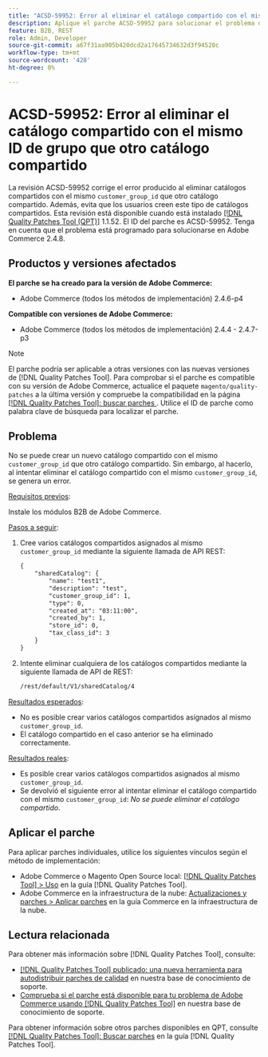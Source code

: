 ```yaml
---
title: "ACSD-59952: Error al eliminar el catálogo compartido con el mismo ID de grupo que otro catálogo compartido"
description: Aplique el parche ACSD-59952 para solucionar el problema de Adobe Commerce en el que se produce un error al eliminar un catálogo compartido con el mismo customer_group_id que otro catálogo compartido.
feature: B2B, REST
role: Admin, Developer
source-git-commit: a67f31aa905b420dcd2a17645734632d3f94520c
workflow-type: tm+mt
source-wordcount: '428'
ht-degree: 0%

---
```



# ACSD-59952: Error al eliminar el catálogo compartido con el mismo ID de grupo que otro catálogo compartido

La revisión ACSD-59952 corrige el error producido al eliminar catálogos compartidos con el mismo `customer_group_id` que otro catálogo compartido. Además, evita que los usuarios creen este tipo de catálogos compartidos. Esta revisión está disponible cuando está instalado [[!DNL Quality Patches Tool (QPT)]](https://experienceleague.adobe.com/en/docs/commerce-knowledge-base/kb/announcements/commerce-announcements/magento-quality-patches-released-new-tool-to-self-serve-quality-patches) 1.1.52. El ID del parche es ACSD-59952. Tenga en cuenta que el problema está programado para solucionarse en Adobe Commerce 2.4.8.

## Productos y versiones afectados

**El parche se ha creado para la versión de Adobe Commerce:**

* Adobe Commerce (todos los métodos de implementación) 2.4.6-p4

**Compatible con versiones de Adobe Commerce:**

* Adobe Commerce (todos los métodos de implementación) 2.4.4 - 2.4.7-p3

>[!NOTE]
>
>El parche podría ser aplicable a otras versiones con las nuevas versiones de [!DNL Quality Patches Tool]. Para comprobar si el parche es compatible con su versión de Adobe Commerce, actualice el paquete `magento/quality-patches` a la última versión y compruebe la compatibilidad en la página [[!DNL Quality Patches Tool]: buscar parches ](https://experienceleague.adobe.com/tools/commerce-quality-patches/index.html). Utilice el ID de parche como palabra clave de búsqueda para localizar el parche.

## Problema

No se puede crear un nuevo catálogo compartido con el mismo `customer_group_id` que otro catálogo compartido. Sin embargo, al hacerlo, al intentar eliminar el catálogo compartido con el mismo `customer_group_id`, se genera un error.

<u>Requisitos previos</u>:

Instale los módulos B2B de Adobe Commerce.

<u>Pasos a seguir</u>:

1. Cree varios catálogos compartidos asignados al mismo `customer_group_id` mediante la siguiente llamada de API REST:

   ```REST
   {
       "sharedCatalog": {
           "name": "test1",
           "description": "test",
           "customer_group_id": 1,
           "type": 0,
           "created_at": "03:11:00",
           "created_by": 1,
           "store_id": 0,
           "tax_class_id": 3
       }
   }
   ```

1. Intente eliminar cualquiera de los catálogos compartidos mediante la siguiente llamada de API de REST:

   ```REST
   /rest/default/V1/sharedCatalog/4
   ```

<u>Resultados esperados</u>:

* No es posible crear varios catálogos compartidos asignados al mismo `customer_group_id`.
* El catálogo compartido en el caso anterior se ha eliminado correctamente.

<u>Resultados reales</u>:

* Es posible crear varios catálogos compartidos asignados al mismo `customer_group_id`.
* Se devolvió el siguiente error al intentar eliminar el catálogo compartido con el mismo `customer_group_id`: *No se puede eliminar el catálogo compartido*.

## Aplicar el parche

Para aplicar parches individuales, utilice los siguientes vínculos según el método de implementación:

* Adobe Commerce o Magento Open Source local: [[!DNL Quality Patches Tool] > Uso](/help/tools/quality-patches-tool/usage.md) en la guía [!DNL Quality Patches Tool].
* Adobe Commerce en la infraestructura de la nube: [Actualizaciones y parches > Aplicar parches](https://experienceleague.adobe.com/docs/commerce-cloud-service/user-guide/develop/upgrade/apply-patches.html) en la guía Commerce en la infraestructura de la nube.

## Lectura relacionada

Para obtener más información sobre [!DNL Quality Patches Tool], consulte:

* [[!DNL Quality Patches Tool] publicado: una nueva herramienta para autodistribuir parches de calidad](https://experienceleague.adobe.com/en/docs/commerce-knowledge-base/kb/announcements/commerce-announcements/magento-quality-patches-released-new-tool-to-self-serve-quality-patches) en nuestra base de conocimiento de soporte.
* [Comprueba si el parche está disponible para tu problema de Adobe Commerce usando [!DNL Quality Patches Tool]](/help/tools/quality-patches-tool/patches-available-in-qpt/check-patch-for-magento-issue-with-magento-quality-patches.md) en nuestra base de conocimiento de soporte.

Para obtener información sobre otros parches disponibles en QPT, consulte [[!DNL Quality Patches Tool]: Buscar parches](https://experienceleague.adobe.com/tools/commerce-quality-patches/index.html) en la guía [!DNL Quality Patches Tool].
